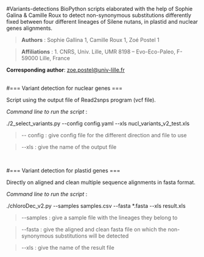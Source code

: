 #Variants-detections
BioPython scripts elaborated with the help of Sophie Galina &amp; Camille Roux to detect non-synonymous substitutions differently fixed between four different lineages of Silene nutans, in plastid and nuclear genes alignments. 

>**Authors** : Sophie Gallina 1, Camille Roux 1, Zoé Postel 1

>**Affiliations** :
    1. CNRS, Univ. Lille, UMR 8198 – Evo-Eco-Paleo, F-59000 Lille, France

**Corresponding author**: zoe.postel@univ-lille.fr<br />
&nbsp;
&nbsp;


#=== Variant detection for nuclear genes ===

Script using the output file of Read2snps program (vcf file). 

_Command line to run the script_ : 

./2_select_variants.py --config config.yaml --xls nucl_variants_v2_test.xls

>-- config : give config file for the different direction and file to use

>--xls : give the name of the output file

&nbsp;
&nbsp;


#=== Variant detection for plastid genes ===

Directly on aligned and clean multiple sequence alignments in fasta format. 

_Command line to run the script_ : 

./chloroDec_v2.py --samples samples.csv --fasta *.fasta --xls result.xls

>--samples : give a sample file with the lineages they belong to

>--fasta : give the aligned and clean fasta file on which the non-synonymous substitutions will be detected

>--xls : give the name of the result file
